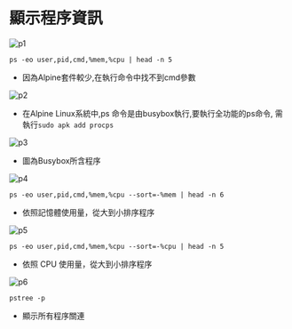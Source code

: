 # **顯示程序資訊**


![p1](https://i.imgur.com/Kv17B1k.png)

`ps -eo user,pid,cmd,%mem,%cpu | head -n 5`

* 因為Alpine套件較少,在執行命令中找不到cmd參數

![p2](https://i.imgur.com/Y1HE32M.png)


* 在Alpine Linux系統中,ps 命令是由busybox執行,要執行全功能的ps命令, 需執行`sudo apk add procps`

![p3](https://i.imgur.com/lw9pVww.png)

* 圖為Busybox所含程序


![p4](https://i.imgur.com/ptBMBNq.png)

`ps -eo user,pid,cmd,%mem,%cpu --sort=-%mem | head -n 6`

* 依照記憶體使用量，從大到小排序程序

![p5](https://i.imgur.com/ni2Ci0e.png)

`ps -eo user,pid,cmd,%mem,%cpu --sort=-%cpu | head -n 5`

* 依照 CPU 使用量，從大到小排序程序

![p6](https://i.imgur.com/OWwrfCm.png)

`pstree -p`

* 顯示所有程序關連




